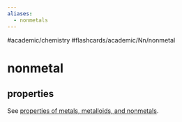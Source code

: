```yaml
---
aliases:
  - nonmetals
---
```


#academic/chemistry #flashcards/academic/Nn/nonmetal

# nonmetal

## properties

See [properties of metals, metalloids, and nonmetals](properties%20of%20metals,%20metalloids,%20and%20nonmetals.md).
